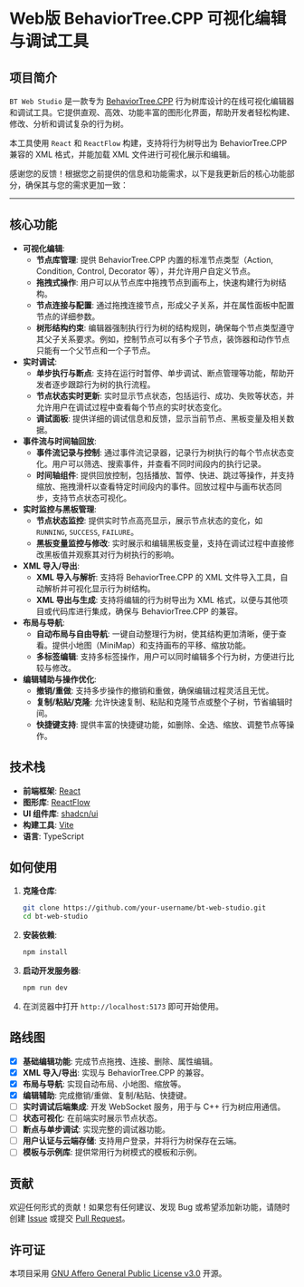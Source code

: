 # Web版 BehaviorTree.CPP 可视化编辑与调试工具

## 项目简介

`BT Web Studio` 是一款专为 [BehaviorTree.CPP](https://github.com/BehaviorTree/BehaviorTree.CPP) 行为树库设计的在线可视化编辑器和调试工具。它提供直观、高效、功能丰富的图形化界面，帮助开发者轻松构建、修改、分析和调试复杂的行为树。

本工具使用 `React` 和 `ReactFlow` 构建，支持将行为树导出为 BehaviorTree.CPP 兼容的 XML 格式，并能加载 XML 文件进行可视化展示和编辑。

感谢您的反馈！根据您之前提供的信息和功能需求，以下是我更新后的核心功能部分，确保其与您的需求更加一致：

---

## 核心功能

* **可视化编辑**:
  * **节点库管理**: 提供 BehaviorTree.CPP 内置的标准节点类型（Action, Condition, Control, Decorator 等），并允许用户自定义节点。
  * **拖拽式操作**: 用户可以从节点库中拖拽节点到画布上，快速构建行为树结构。
  * **节点连接与配置**: 通过拖拽连接节点，形成父子关系，并在属性面板中配置节点的详细参数。
  * **树形结构约束**: 编辑器强制执行行为树的结构规则，确保每个节点类型遵守其父子关系要求。例如，控制节点可以有多个子节点，装饰器和动作节点只能有一个父节点和一个子节点。
* **实时调试**:
  * **单步执行与断点**: 支持在运行时暂停、单步调试、断点管理等功能，帮助开发者逐步跟踪行为树的执行流程。
  * **节点状态实时更新**: 实时显示节点状态，包括运行、成功、失败等状态，并允许用户在调试过程中查看每个节点的实时状态变化。
  * **调试面板**: 提供详细的调试信息和反馈，显示当前节点、黑板变量及相关数据。
* **事件流与时间轴回放**:
  * **事件流记录与控制**: 通过事件流记录器，记录行为树执行的每个节点状态变化。用户可以筛选、搜索事件，并查看不同时间段内的执行记录。
  * **时间轴组件**: 提供回放控制，包括播放、暂停、快进、跳过等操作，并支持缩放、拖拽滑杆以查看特定时间段内的事件。回放过程中与画布状态同步，支持节点状态可视化。
* **实时监控与黑板管理**:
  * **节点状态监控**: 提供实时节点高亮显示，展示节点状态的变化，如 `RUNNING`, `SUCCESS`, `FAILURE`。
  * **黑板变量监控与修改**: 实时展示和编辑黑板变量，支持在调试过程中直接修改黑板值并观察其对行为树执行的影响。
* **XML 导入/导出**:
  * **XML 导入与解析**: 支持将 BehaviorTree.CPP 的 XML 文件导入工具，自动解析并可视化显示行为树结构。
  * **XML 导出与生成**: 支持将编辑的行为树导出为 XML 格式，以便与其他项目或代码库进行集成，确保与 BehaviorTree.CPP 的兼容。
* **布局与导航**:
  * **自动布局与自由导航**: 一键自动整理行为树，使其结构更加清晰，便于查看。提供小地图（MiniMap）和支持画布的平移、缩放功能。
  * **多标签编辑**: 支持多标签操作，用户可以同时编辑多个行为树，方便进行比较与修改。
* **编辑辅助与操作优化**:
  * **撤销/重做**: 支持多步操作的撤销和重做，确保编辑过程灵活且无忧。
  * **复制/粘贴/克隆**: 允许快速复制、粘贴和克隆节点或整个子树，节省编辑时间。
  * **快捷键支持**: 提供丰富的快捷键功能，如删除、全选、缩放、调整节点等操作。

## 技术栈

* **前端框架**: [React](https://react.dev/)
* **图形库**: [ReactFlow](https://reactflow.dev/)
* **UI 组件库**: [shadcn/ui](https://ui.shadcn.com/)
* **构建工具**: [Vite](https://vitejs.dev/)
* **语言**: TypeScript

## 如何使用

1. **克隆仓库**:

   ```bash
   git clone https://github.com/your-username/bt-web-studio.git
   cd bt-web-studio
   ```
2. **安装依赖**:

   ```bash
   npm install
   ```
3. **启动开发服务器**:

   ```bash
   npm run dev
   ```
4. 在浏览器中打开 `http://localhost:5173` 即可开始使用。

## 路线图

* [x] **基础编辑功能**: 完成节点拖拽、连接、删除、属性编辑。
* [x] **XML 导入/导出**: 实现与 BehaviorTree.CPP 的兼容。
* [x] **布局与导航**: 实现自动布局、小地图、缩放等。
* [x] **编辑辅助**: 完成撤销/重做、复制/粘贴、快捷键。
* [ ] **实时调试后端集成**: 开发 WebSocket 服务，用于与 C++ 行为树应用通信。
* [ ] **状态可视化**: 在前端实时展示节点状态。
* [ ] **断点与单步调试**: 实现完整的调试器功能。
* [ ] **用户认证与云端存储**: 支持用户登录，并将行为树保存在云端。
* [ ] **模板与示例库**: 提供常用行为树模式的模板和示例。

## 贡献

欢迎任何形式的贡献！如果您有任何建议、发现 Bug 或希望添加新功能，请随时创建 [Issue](https://github.com/Zwhy2025/bt-web-studio/issues) 或提交 [Pull Request](https://github.com/Zwhy2025/bt-web-studio/pulls)。

## 许可证

本项目采用 [GNU Affero General Public License v3.0](LICENSE) 开源。
